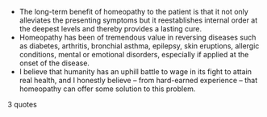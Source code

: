  - The long-term benefit of homeopathy to the patient is that it not only alleviates the presenting symptoms but it reestablishes internal order at the deepest levels and thereby provides a lasting cure.
 - Homeopathy has been of tremendous value in reversing diseases such as diabetes, arthritis, bronchial asthma, epilepsy, skin eruptions, allergic conditions, mental or emotional disorders, especially if applied at the onset of the disease.
 - I believe that humanity has an uphill battle to wage in its fight to attain real health, and I honestly believe – from hard-earned experience – that homeopathy can offer some solution to this problem.

3 quotes